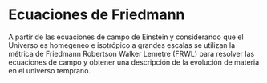 # Ecuaciones de Friedmann

A partir de las ecuaciones de campo de Einstein y considerando que el Universo es homegeneo e isotrópico a grandes escalas se utilizan la métrica de Friedmann Robertson Walker Lemetre (FRWL) para resolver las ecuaciones de campo y obtener una descripción de la evolución de materia en el universo temprano.


